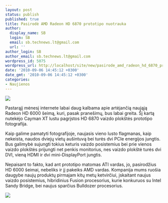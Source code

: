 ```yaml
---
layout: post
status: publish
published: true
title: Pasirodė AMD Radeon HD 6870 prototipo nuotrauka
author:
  display_name: SB
  login: SB
  email: sb.technews.lt@gmail.com
  url: ''
author_login: SB
author_email: sb.technews.lt@gmail.com
wordpress_id: 5075
wordpress_url: http://localhost/site/new/pasirode_amd_radeon_hd_6870_prototipo_nuotrauka/
date: '2010-09-06 14:45:12 +0300'
date_gmt: '2010-09-06 14:45:12 +0300'
categories:
- Naujienos
---
```

<div class="imgright"><img src="http://www.part.lt/img/801f70a6a086cd9275a5cfb431572d2b34.jpg"  /></div>
<p>Pastarąjį mėnesį internete labai daug kalbama apie artėjančią naująją Radeon HD 6000 šeimą, kuri, pasak pranešimų, bus labai greita. Šį kartą nutekėjo Cayman XT lustu pagrįstos HD 6870 vaizdo plokštės prototipo fotografija.</p>
<p>Kaip galime pamatyti fotografijoje, naujasis vieno lusto flagmanas, kaip nekeista, naudos dviejų vietų aušintuvą bei turės dvi PCIe energijos jungtis. Bus galimybė sujungti tokius keturis vaizdo posistemius bei prie vienos vaizdo plokštės prijungti net penkis monitorius, nes vaizdo plokštė turės dvi DVI, vieną HDMI ir dvi mini-DisplayPort jungtis.</p>
<p>Nepaisant to fakto, kad ant prototipo matomas ATI vardas, jo, pasirodžius HD 6000 šeimai, nebeliks ir jį pakeiks AMD vardas. Kompanija mums ruošia daugybe naujų produktų pirmajam kitų metų ketvirčiui, įskaitant naujus vaizdo posistemius, hibridinius Fusion procesorius, kurie konkuruos su Intel Sandy Bridge, bei naujus sparčius Bulldozer procesorius.</p>
<p><img src="http://www.part.lt/img/03556d43ae26cab5955becc16f338d59120.jpg" /></p>
